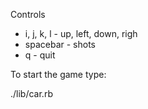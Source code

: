 Controls
* i, j, k, l - up, left, down, righ
* spacebar - shots
* q - quit

To start the game type:

  ./lib/car.rb
